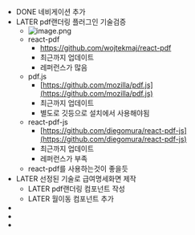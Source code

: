 - DONE 네비게이션 추가
- LATER pdf랜더링 플러그인 기술검증
	- ![image.png](../assets/image_1712640758061_0.png)
	- react-pdf
		- https://github.com/wojtekmaj/react-pdf
		- 최근까지 업데이트
		- 레퍼런스가 많음
	- pdf.js
		- [https://github.com/mozilla/pdf.js](https://github.com/mozilla/pdf.js)
		- 최근까지 업데이트
		- 별도로 깃등으로 설치에서 사용해야됨
	- react-pdf-js
		- [https://github.com/diegomura/react-pdf-js](https://github.com/diegomura/react-pdf-js)
		- 최근까지 업데이트
		- 레퍼런스가 부족
	- react-pdf를 사용하는것이 좋을듯
- LATER 선정된 기술로 급여명세화면 제작
	- LATER pdf랜더링 컴포넌트 작성
	- LATER 월이동 컴포넌트 추가
-
-
-